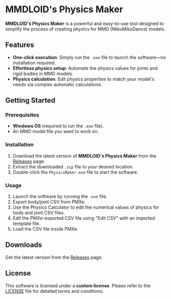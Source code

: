 # MMDLOID's Physics Maker

**MMDLOID's Physics Maker** is a powerful and easy-to-use tool designed to simplify the process of creating physics for MMD (MikuMikuDance) models.

## Features

- **One-click execution**: Simply run the `.exe` file to launch the software—no installation required.
- **Effortless physics setup**: Automate the physics values for joints and rigid bodies in MMD models.
- **Physics calculation**: Edit physics properties to match your model's needs via complex automatic calculations.

## Getting Started

### Prerequisites
- **Windows OS** (required to run the `.exe` file).
- An MMD model file you want to work on.

### Installation
1. Download the latest version of **MMDLOID's Physics Maker** from the [Releases](#) page.
2. Extract the downloaded `.zip` file to your desired location.
3. Double-click the `PhysicsMaker.exe` file to start the software.

### Usage
1. Launch the software by running the `.exe` file.
2. Export body/joint CSV from PMXe.
3. Use the Physics Calculator to edit the numerical values of physics for body and joint CSV files.
4. Edit the PMXe-exported CSV file using "Edit CSV" with an imported template file.
5. Load the CSV file inside PMXe.

## Downloads

Get the latest version from the [Releases](#) page.

## License

This software is licensed under a **custom license**. Please refer to the [LICENSE](LICENSE.txt) file for detailed terms and conditions.
